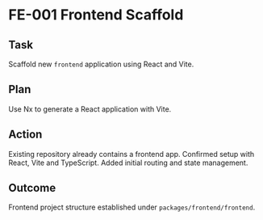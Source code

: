 # FE-001 Frontend Scaffold

## Task

Scaffold new `frontend` application using React and Vite.

## Plan

Use Nx to generate a React application with Vite.

## Action

Existing repository already contains a frontend app. Confirmed setup with React, Vite and TypeScript. Added initial routing and state management.

## Outcome

Frontend project structure established under `packages/frontend/frontend`.
